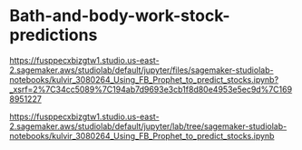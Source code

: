 # Bath-and-body-work-stock-predictions
https://fusppecxbizgtw1.studio.us-east-2.sagemaker.aws/studiolab/default/jupyter/files/sagemaker-studiolab-notebooks/kulvir_3080264_Using_FB_Prophet_to_predict_stocks.ipynb?_xsrf=2%7C34cc5089%7C194ab7d9693e3cb1f8d80e4953e5ec9d%7C1698951227 

https://fusppecxbizgtw1.studio.us-east-2.sagemaker.aws/studiolab/default/jupyter/lab/tree/sagemaker-studiolab-notebooks/kulvir_3080264_Using_FB_Prophet_to_predict_stocks.ipynb 
